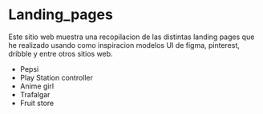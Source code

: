 # Landing_pages

Este sitio web muestra una recopilacion de las distintas landing pages que he realizado usando como inspiracion modelos UI de figma, pinterest, dribble y entre otros sitios web.

- Pepsi 
- Play Station controller
- Anime girl
- Trafalgar 
- Fruit store